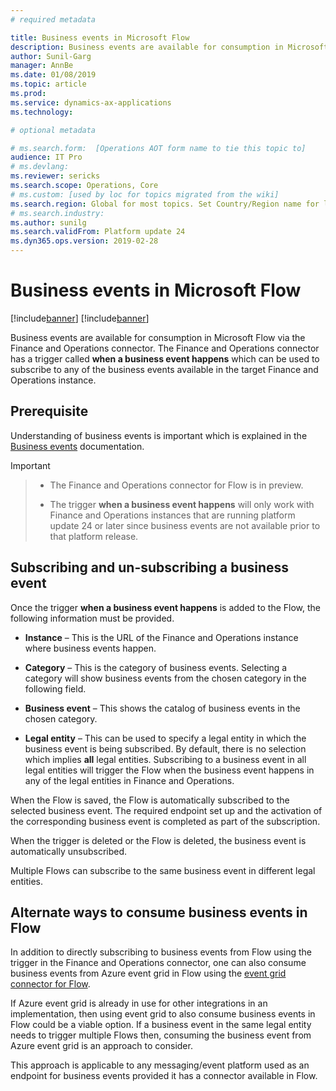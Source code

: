```yaml
---
# required metadata

title: Business events in Microsoft Flow
description: Business events are available for consumption in Microsoft Flow via the Finance and Operations connector.
author: Sunil-Garg
manager: AnnBe
ms.date: 01/08/2019
ms.topic: article
ms.prod: 
ms.service: dynamics-ax-applications
ms.technology: 

# optional metadata

# ms.search.form:  [Operations AOT form name to tie this topic to]
audience: IT Pro
# ms.devlang: 
ms.reviewer: sericks
ms.search.scope: Operations, Core
# ms.custom: [used by loc for topics migrated from the wiki]
ms.search.region: Global for most topics. Set Country/Region name for localizations
# ms.search.industry: 
ms.author: sunilg
ms.search.validFrom: Platform update 24
ms.dyn365.ops.version: 2019-02-28
---
```


# Business events in Microsoft Flow

[!include[banner](../includes/banner.md)]
[!include[banner](../includes/preview-banner.md)]

Business events are available for consumption in Microsoft Flow via the Finance and Operations connector. The Finance and Operations connector has a trigger called **when a business event happens** which can be used to subscribe to any of the business events available in the target Finance and Operations instance.

## Prerequisite

Understanding of business events is important which is explained in the [Business events](home-page.md) documentation.

> [!Important]

> -   The Finance and Operations connector for Flow is in preview.
>
> -   The trigger **when a business event happens** will only work with Finance and Operations instances that are running platform update 24 or later since business events are not available prior to that platform release.

## Subscribing and un-subscribing a business event
Once the trigger **when a business event happens** is added to the Flow, the following information must be provided.

-   **Instance** – This is the URL of the Finance and Operations instance where business events happen.

-   **Category** – This is the category of business events. Selecting a category will show business events from the chosen category in the following field.

-   **Business event** – This shows the catalog of business events in the chosen category.

-   **Legal entity** – This can be used to specify a legal entity in which the business event is being subscribed. By default, there is no selection which implies **all** legal entities. Subscribing to a business event in all legal entities will trigger the Flow when the business event happens in any of the legal entities in Finance and Operations.

When the Flow is saved, the Flow is automatically subscribed to the selected business event. The required endpoint set up and the activation of the corresponding business event is completed as part of the subscription.

When the trigger is deleted or the Flow is deleted, the business event is automatically unsubscribed.

Multiple Flows can subscribe to the same business event in different legal entities.

## Alternate ways to consume business events in Flow
In addition to directly subscribing to business events from Flow using the trigger in the Finance and Operations connector, one can also consume business events from Azure event grid in Flow using the [event grid connector for Flow](https://docs.microsoft.com/en-us/connectors/azureeventgrid/).

If Azure event grid is already in use for other integrations in an implementation, then using event grid to also consume business events in Flow could be a viable option. If a business event in the same legal entity needs to trigger multiple Flows then, consuming the business event from Azure event grid is an approach to consider.

This approach is applicable to any messaging/event platform used as an endpoint for business events provided it has a connector available in Flow.

